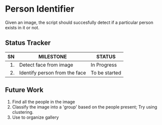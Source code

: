# Person Identifier

Given an image, the script should succesfully detect if a particular person exists in it or not.

## Status Tracker
| SN  | MILESTONE | STATUS |
| ---:| --------- | ------ |
| 1. | Detect face from image | In Progress | 
| 2. | Identify person from the face | To be started| 

## Future Work 

1. Find all the people in the image
2. Classify the image into a 'group' based on the people present; Try using clustering.
3. Use to organize gallery

